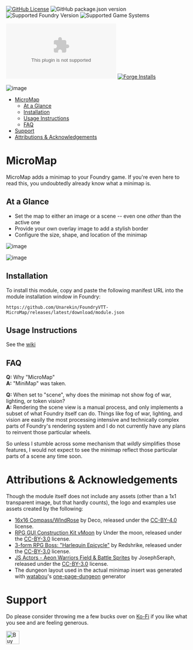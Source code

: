 [![GitHub License](https://img.shields.io/github/license/Unarekin/FoundryVTT-MicroMap)](https://raw.githubusercontent.com/Unarekin/FoundryVTT-MicroMap/refs/heads/master/LICENSE?token=GHSAT0AAAAAACYQQTQK6ODLNX6QMRS6G7GWZY22EZQ)
![GitHub package.json version](https://img.shields.io/github/package-json/v/Unarekin/FoundryVTT-MicroMap)
![Supported Foundry Version](https://img.shields.io/endpoint?url=https%3A%2F%2Ffoundryshields.com%2Fversion%3Fstyle%3Dflat%26url%3Dhttps%3A%2F%2Fraw.githubusercontent.com%2FUnarekin%2FFoundryVTT-MicroMap%2Frefs%2Fheads%2Fmain%2Fmodule.json)
![Supported Game Systems](https://img.shields.io/endpoint?url=https%3A%2F%2Ffoundryshields.com%2Fsystem%3FnameType%3Dfull%26showVersion%3D1%26style%3Dflat%26url%3Dhttps%3A%2F%2Fraw.githubusercontent.com%2FUnarekin%2FFoundryVTT-MicroMap%2Frefs%2Fheads%2Fmain%2Fmodule.json)

![GitHub Downloads (specific asset, latest release)](https://img.shields.io/github/downloads/Unarekin/FoundryVTT-MicroMap/latest/module.zip)
[![Forge Installs](https://img.shields.io/badge/dynamic/json?label=Forge%20Installs&query=package.installs&suffix=%25&url=https%3A%2F%2Fforge-vtt.com%2Fapi%2Fbazaar%2Fpackage%2FMicroMap)](https://forge-vtt.com/bazaar#package=MicroMap)

![image](https://github.com/user-attachments/assets/f4228c60-0d5d-4f41-b093-940f490e388f)


- [MicroMap](#micromap)
  - [At a Glance](#at-a-glance)
  - [Installation](#installation)
  - [Usage Instructions](#usage-instructions)
  - [FAQ](#faq)
- [Support](#support)
- [Attributions \& Acknowledgements](#attributions--acknowledgements)

# MicroMap

MicroMap adds a minimap to your Foundry game.  If you're even here to read this, you undoubtedly already know what a minimap is.

## At a Glance

- Set the map to either an image or a scene -- even one *other* than the active one
- Provide your own overlay image to add a stylish border
- Configure the size, shape, and location of the minimap

![image](https://github.com/user-attachments/assets/5a70e91f-e899-4fc7-9aee-eb921aec0cf3)

![image](https://github.com/user-attachments/assets/ccdb48d2-3ef1-450f-811d-76caf8dcf42c)



## Installation

To install this module, copy and paste the following manifest URL into the module installation window in Foundry:

```
https://github.com/Unarekin/FoundryVTT-MicroMap/releases/latest/download/module.json
```

## Usage Instructions

See the [wiki](https://github.com/Unarekin/FoundryVTT-MicroMap/wiki)

## FAQ

**Q:** Why "MicroMap"<br>
**A:** "MiniMap" was taken.

**Q:** When set to "scene", why does the minimap not show fog of war, lighting, or token vision?<br>
**A:** Rendering the scene view is a manual process, and only implements a subset of what Foundry itself can do.  Things like fog of war, lighting, and vision are easily the most processing intensive and technically complex parts of Foundry's rendering system and I do not currently have any plans to reinvent those particular wheels.

So unless I stumble across some mechanism that *wildly* simplifies those features, I would not expect to see the minimap reflect those particular parts of a scene any time soon.

# Attributions & Acknowledgements

Though the module itself does not include any assets (other than a 1x1 transparent image, but that hardly counts), the logo and examples use assets created by the following:
- [16x16 Compass/WIndRose](https://opengameart.org/content/16x16-compasswindrose) by Deco, released under the [CC-BY-4.0](https://creativecommons.org/licenses/by/4.0/) license.
- [RPG GUI Construction Kit vMoon](https://opengameart.org/content/rpg-gui-contstruction-kit-vmoon) by Under the moon, released under the [CC-BY-3.0](https://creativecommons.org/licenses/by/3.0/) license.
- [3-form RPG Boss: "Harlequin Epicycle"](https://opengameart.org/content/3-form-rpg-boss-harlequin-epicycle) by Redshrike, released under the [CC-BY-3.0](https://creativecommons.org/licenses/by/3.0/) license.
- [JS Actors - Aeon Warriors Field & Battle Sprites](https://opengameart.org/content/js-actors-aeon-warriors-field-battle-sprites) by JosephSeraph, released under the [CC-BY-3.0](https://creativecommons.org/licenses/by/3.0/) license.
- The dungeon layout used in the actual minimap insert was generated with [watabou](https://watabou.itch.io/)'s [one-page-dungeon](https://watabou.itch.io/one-page-dungeon) generator

# Support

Do please consider throwing me a few bucks over on [Ko-Fi](https://ko-fi.com/unarekin) if you like what you see and are feeling generous.

<a href='https://ko-fi.com/C0C2156VW2' target='_blank'><img height='36' style='border:0px;height:36px;' src='https://storage.ko-fi.com/cdn/kofi6.png?v=6' border='0' alt='Buy Me a Coffee at ko-fi.com' /></a>
